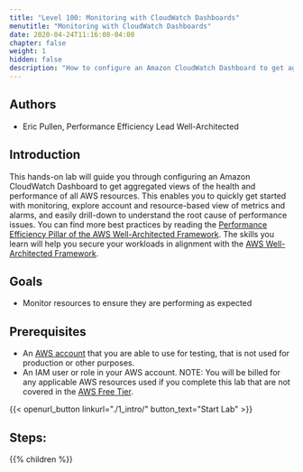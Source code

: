 ```yaml
---
title: "Level 100: Monitoring with CloudWatch Dashboards"
menutitle: "Monitoring with CloudWatch Dashboards"
date: 2020-04-24T11:16:08-04:00
chapter: false
weight: 1
hidden: false
description: "How to configure an Amazon CloudWatch Dashboard to get aggregated views of the health and performance of all AWS resources"
---
```

## Authors
- Eric Pullen, Performance Efficiency Lead Well-Architected

## Introduction

This hands-on lab will guide you through configuring an Amazon CloudWatch Dashboard to get aggregated views of the health and performance of all AWS resources. This enables you to quickly get started with monitoring, explore account and resource-based view of metrics and alarms, and easily drill-down to understand the root cause of performance issues. You can find more best practices by reading the [Performance Efficiency Pillar of the AWS Well-Architected Framework](https://wa.aws.amazon.com/wat.pillar.performance.en.html).
The skills you learn will help you secure your workloads in alignment with the [AWS Well-Architected Framework](https://aws.amazon.com/architecture/well-architected/).

## Goals

* Monitor resources to ensure they are performing as expected

## Prerequisites

* An [AWS account](https://portal.aws.amazon.com/gp/aws/developer/registration/index.html) that you are able to use for testing, that is not used for production or other purposes.  
* An IAM user or role in your AWS account.
NOTE: You will be billed for any applicable AWS resources used if you complete this lab that are not covered in the [AWS Free Tier](https://aws.amazon.com/free/).

{{< openurl_button linkurl="./1_intro/" button_text="Start Lab" >}}

## Steps:
{{% children  %}}
